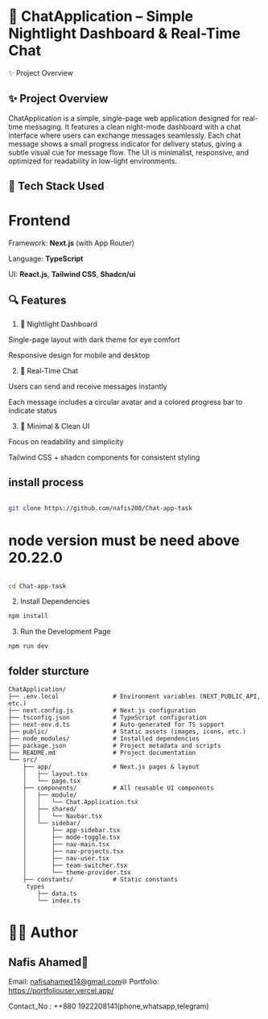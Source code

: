 # 💬 ChatApplication – Simple Nightlight Dashboard & Real-Time Chat
✨ Project Overview

## ✨ Project Overview

ChatApplication is a simple, single-page web application designed for real-time messaging. It features a clean night-mode dashboard with a chat interface where users can exchange messages seamlessly. Each chat message shows a small progress indicator for delivery status, giving a subtle visual cue for message flow. The UI is minimalist, responsive, and optimized for readability in low-light environments.

## 🧪 Tech Stack Used

# Frontend

Framework: **Next.js** (with App Router)

Language: **TypeScript**

UI: **React.js**, **Tailwind CSS**, **Shadcn/ui**

## 🔍 Features
1. 🌙 Nightlight Dashboard

Single-page layout with dark theme for eye comfort

Responsive design for mobile and desktop

2. 💬 Real-Time Chat

Users can send and receive messages instantly

Each message includes a circular avatar and a colored progress bar to indicate status

3. 🎨 Minimal & Clean UI

Focus on readability and simplicity

Tailwind CSS + shadcn components for consistent styling

## install process

```bash

git clone https://github.com/nafis200/Chat-app-task


```

# node version must be need above 20.22.0

```bash

cd Chat-app-task

```

2. Install Dependencies
``` bash
npm install

```

3. Run the Development Page

```
npm run dev

```

## folder sturcture

```
ChatApplication/
├── .env.local               # Environment variables (NEXT_PUBLIC_API, etc.)
├── next.config.js           # Next.js configuration
├── tsconfig.json            # TypeScript configuration
├── next-env.d.ts            # Auto-generated for TS support
├── public/                  # Static assets (images, icons, etc.)
├── node_modules/            # Installed dependencies
├── package.json             # Project metadata and scripts
├── README.md                # Project documentation
└── src/
    ├── app/                 # Next.js pages & layout
    │   ├── layout.tsx
    │   └── page.tsx
    ├── components/          # All reusable UI components
    │   ├── module/
    │   │   └── Chat.Application.tsx
    │   ├── shared/
    │   │   └── Navbar.tsx
    │   └── sidebar/
    │       ├── app-sidebar.tsx
    │       ├── mode-toggle.tsx
    │       ├── nav-main.tsx
    │       ├── nav-projects.tsx
    │       ├── nav-user.tsx
    │       ├── team-switcher.tsx
    │       └── theme-provider.tsx
    ├── constants/           # Static constants 
     types
        ├── data.ts
        └── index.ts

```

# 👨‍💼 Author

## Nafis Ahamed📧 

Email: nafisahamed14@gmail.com🌐 Portfolio: https://portfoliouser.vercel.app/

Contact_No : ++880 1922208141(phone,whatsapp,telegram)
